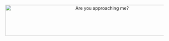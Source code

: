 <div align="center">
	<br>
    <a href='https://github.com/bubblegan/bubblegan/blame/master/gogo2.svg'>
		<img src="https://gan-image.s3-ap-southeast-1.amazonaws.com/gogo2.svg" width="600" height="100" alt="Are you approaching me?">
    </a>
	<br>
</div>

